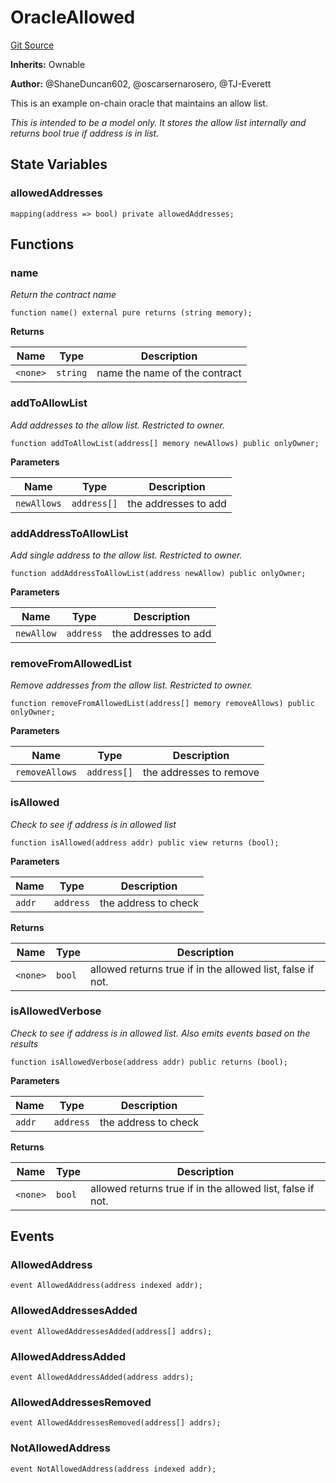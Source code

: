 # OracleAllowed
[Git Source](https://github.com/thrackle-io/rules-protocol/blob/b3877670eae43a9723081d42c4401502ebd5b9f6/src/example/OracleAllowed.sol)

**Inherits:**
Ownable

**Author:**
@ShaneDuncan602, @oscarsernarosero, @TJ-Everett

This is an example on-chain oracle that maintains an allow list.

*This is intended to be a model only. It stores the allow list internally and returns bool true if address is in list.*


## State Variables
### allowedAddresses

```solidity
mapping(address => bool) private allowedAddresses;
```


## Functions
### name

*Return the contract name*


```solidity
function name() external pure returns (string memory);
```
**Returns**

|Name|Type|Description|
|----|----|-----------|
|`<none>`|`string`|name the name of the contract|


### addToAllowList

*Add addresses to the allow list. Restricted to owner.*


```solidity
function addToAllowList(address[] memory newAllows) public onlyOwner;
```
**Parameters**

|Name|Type|Description|
|----|----|-----------|
|`newAllows`|`address[]`|the addresses to add|


### addAddressToAllowList

*Add single address to the allow list. Restricted to owner.*


```solidity
function addAddressToAllowList(address newAllow) public onlyOwner;
```
**Parameters**

|Name|Type|Description|
|----|----|-----------|
|`newAllow`|`address`|the addresses to add|


### removeFromAllowedList

*Remove addresses from the allow list. Restricted to owner.*


```solidity
function removeFromAllowedList(address[] memory removeAllows) public onlyOwner;
```
**Parameters**

|Name|Type|Description|
|----|----|-----------|
|`removeAllows`|`address[]`|the addresses to remove|


### isAllowed

*Check to see if address is in allowed list*


```solidity
function isAllowed(address addr) public view returns (bool);
```
**Parameters**

|Name|Type|Description|
|----|----|-----------|
|`addr`|`address`|the address to check|

**Returns**

|Name|Type|Description|
|----|----|-----------|
|`<none>`|`bool`|allowed returns true if in the allowed list, false if not.|


### isAllowedVerbose

*Check to see if address is in allowed list. Also emits events based on the results*


```solidity
function isAllowedVerbose(address addr) public returns (bool);
```
**Parameters**

|Name|Type|Description|
|----|----|-----------|
|`addr`|`address`|the address to check|

**Returns**

|Name|Type|Description|
|----|----|-----------|
|`<none>`|`bool`|allowed returns true if in the allowed list, false if not.|


## Events
### AllowedAddress

```solidity
event AllowedAddress(address indexed addr);
```

### AllowedAddressesAdded

```solidity
event AllowedAddressesAdded(address[] addrs);
```

### AllowedAddressAdded

```solidity
event AllowedAddressAdded(address addrs);
```

### AllowedAddressesRemoved

```solidity
event AllowedAddressesRemoved(address[] addrs);
```

### NotAllowedAddress

```solidity
event NotAllowedAddress(address indexed addr);
```

